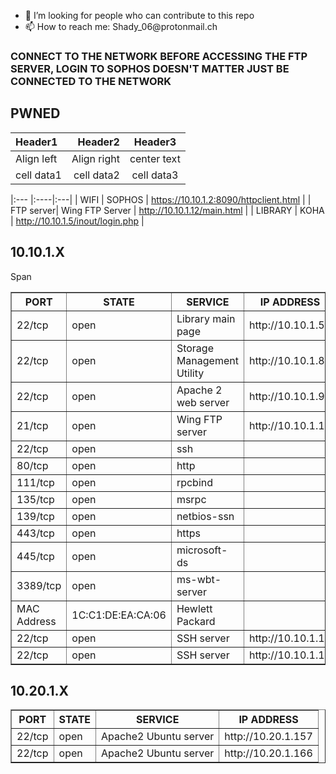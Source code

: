 <ul>
  <li>🤔 I’m looking for people who can contribute to this repo</li>
  <li>📫 How to reach me: Shady_06@protonmail.ch</li>
</ul>
  
<h3>CONNECT TO THE NETWORK BEFORE ACCESSING THE FTP SERVER, LOGIN TO SOPHOS DOESN'T MATTER JUST BE CONNECTED TO THE NETWORK</h3>
<h2>PWNED</h2>

|Header1 |Header2  | Header3|
|:---| ---:|:---:|
|Align left| Align right|center text|
|cell data1|cell data2|cell data3|

|:--- |:----|:---|
| WIFI | SOPHOS | https://10.10.1.2:8090/httpclient.html |
| FTP server| Wing FTP Server | http://10.10.1.12/main.html |
| LIBRARY | KOHA | http://10.10.1.5/inout/login.php |

<h2>10.10.1.X</h2>
<table class="t1" border='1' style='border-collapse:collapse'>
  <tr>
    <th>PORT</th>
    <th>STATE</th>
    <th>SERVICE</th>
    <th>IP ADDRESS</th>
  </tr>
  <tr>
    <td>22/tcp</td>
    <td>open</td>
    <td>Library main page</td>
    <td>http://10.10.1.5</td>
  </tr>
  <tr>
    <td>22/tcp</td>
    <td>open</td>
    <td>Storage Management Utility</td>
    <td>http://10.10.1.8</td>
  </tr>
  <tr>
    <td>22/tcp</td>
    <td>open</td>
    <td>Apache 2 web server</td>
    <td>http://10.10.1.9</td>
  </tr>
  <tr>
    <td>21/tcp</td>
    <td>open</td>
    <td>Wing FTP server</td>
    Span <td colspan:"9">http://10.10.1.12</td>
  </tr>
  <tr>
    <td>22/tcp</td>
    <td>open</td>
    <td>ssh</td>
    <td></td>
  </tr>
  <tr>
    <td>80/tcp</td>
    <td>open</td>
    <td>http</td>
    <td></td>
  </tr>
  <tr>
    <td>111/tcp</td>
    <td>open</td>
    <td>rpcbind</td>
    <td>&nbsp;</td>
  </tr>
  <tr>
    <td>135/tcp</td>
    <td>open</td>
    <td>msrpc</td>
    <td>&nbsp;</td>
  </tr>
  <tr>
    <td>139/tcp</td>
    <td>open</td>
    <td>netbios-ssn</td>
    <td>&nbsp;</td>
  </tr>
  <tr>
    <td>443/tcp</td>
    <td>open</td>
    <td>https</td>
    <td>&nbsp;</td>
  </tr>
  <tr>
    <td>445/tcp</td>
    <td>open</td>
    <td>microsoft-ds</td>
    <td>&nbsp;</td>
  </tr>
  <tr>
    <td>3389/tcp</td>
    <td>open</td>
    <td>ms-wbt-server</td>
    <td>&nbsp;</td>
  </tr>
  <tr>
    <td>MAC Address</td>
    <td>1C:C1:DE:EA:CA:06</td>
    <td>Hewlett Packard</td>
    <td>&nbsp;</td>
  </tr>  
  <tr>
    <td>22/tcp</td>
    <td>open</td>
    <td>SSH server</td>
    <td>http://10.10.1.14</td>
  </tr>
  <tr>
    <td>22/tcp</td>
    <td>open</td>
    <td>SSH server</td>
    <td>http://10.10.1.17</td>
  </tr>
</table>

<h2>10.20.1.X</h2>
<table border='1' style='border-collapse:collapse'>
  <tr>
    <th>PORT</th>
    <th>STATE</th>
    <th>SERVICE</th>
    <th>IP ADDRESS</th>
  </tr>
  <tr>
    <td>22/tcp</td>
    <td>open</td>
    <td>Apache2 Ubuntu server</td>
    <td>http://10.20.1.157</td>
  </tr>
  <tr>
    <td>22/tcp</td>
    <td>open</td>
    <td>Apache2 Ubuntu server</td>
    <td>http://10.20.1.166</td>
  </tr>
</table>
